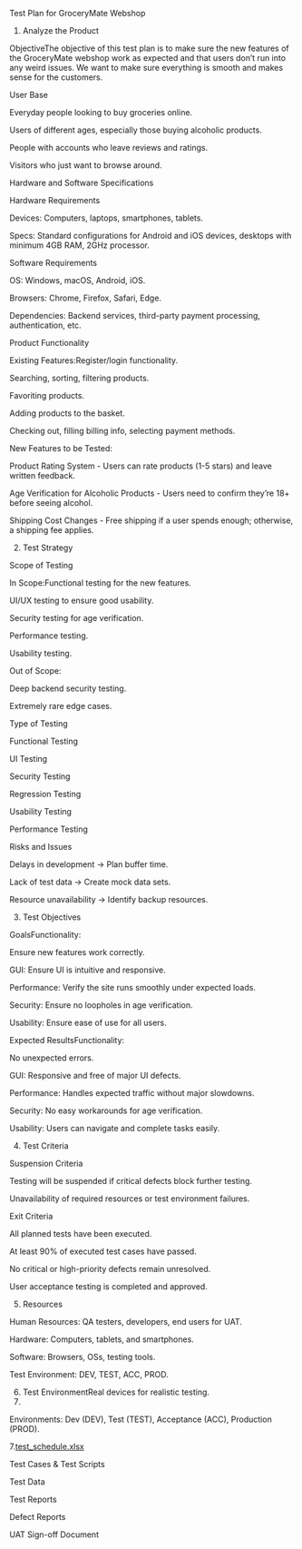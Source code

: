 Test Plan for GroceryMate Webshop


1. Analyze the Product

ObjectiveThe objective of this test plan is to make sure the new features of the GroceryMate webshop work as expected and that users don’t run into any weird issues. We want to make sure everything is smooth and makes sense for the customers.


User Base

Everyday people looking to buy groceries online.

Users of different ages, especially those buying alcoholic products.

People with accounts who leave reviews and ratings.

Visitors who just want to browse around.


Hardware and Software Specifications


Hardware Requirements

Devices: Computers, laptops, smartphones, tablets.

Specs: Standard configurations for Android and iOS devices, desktops with minimum 4GB RAM, 2GHz processor.


Software Requirements


OS: Windows, macOS, Android, iOS.

Browsers: Chrome, Firefox, Safari, Edge.

Dependencies: Backend services, third-party payment processing, authentication, etc.



Product Functionality


Existing Features:Register/login functionality.

Searching, sorting, filtering products.

Favoriting products.

Adding products to the basket.

Checking out, filling billing info, selecting payment methods.



New Features to be Tested:


Product Rating System - Users can rate products (1-5 stars) and leave written feedback.

Age Verification for Alcoholic Products - Users need to confirm they’re 18+ before seeing alcohol.

Shipping Cost Changes - Free shipping if a user spends enough; otherwise, a shipping fee applies.



2. Test Strategy
   

Scope of Testing


In Scope:Functional testing for the new features.

UI/UX testing to ensure good usability.

Security testing for age verification.

Performance testing.

Usability testing.


Out of Scope:


Deep backend security testing.

Extremely rare edge cases.


Type of Testing


Functional Testing

UI Testing

Security Testing

Regression Testing

Usability Testing

Performance Testing



Risks and Issues


Delays in development → Plan buffer time.

Lack of test data → Create mock data sets.

Resource unavailability → Identify backup resources.


3. Test Objectives

  
GoalsFunctionality: 


Ensure new features work correctly.

GUI: Ensure UI is intuitive and responsive.

Performance: Verify the site runs smoothly under expected loads.

Security: Ensure no loopholes in age verification.

Usability: Ensure ease of use for all users.



Expected ResultsFunctionality:


No unexpected errors.

GUI: Responsive and free of major UI defects.

Performance: Handles expected traffic without major slowdowns.

Security: No easy workarounds for age verification.

Usability: Users can navigate and complete tasks easily.



4. Test Criteria
   

Suspension Criteria


Testing will be suspended if critical defects block further testing.

Unavailability of required resources or test environment failures.


Exit Criteria


All planned tests have been executed.

At least 90% of executed test cases have passed.

No critical or high-priority defects remain unresolved.

User acceptance testing is completed and approved.



5. Resources
   
  
Human Resources: QA testers, developers, end users for UAT.

Hardware: Computers, tablets, and smartphones.

Software: Browsers, OSs, testing tools.

Test Environment: DEV, TEST, ACC, PROD.



6. Test EnvironmentReal devices for realistic testing.
7. 
    
Environments: Dev (DEV), Test (TEST), Acceptance (ACC), Production (PROD).


7.[test_schedule.xlsx](https://github.com/user-attachments/files/18660395/test_schedule.xlsx)



Test Cases & Test Scripts

Test Data

Test Reports

Defect Reports

UAT Sign-off Document
